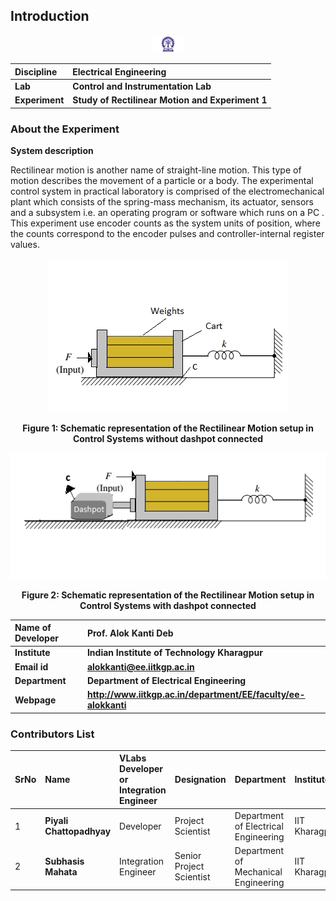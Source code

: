 ## Introduction

<div align="center">
<img src="experiment/images/iitkgp.png" width="10%">
</div>

<b>Discipline | <b> Electrical Engineering 
:--|:--|
<b> Lab | <b> **Control and Instrumentation Lab**
<b> Experiment|     <b> **Study of Rectilinear Motion and Experiment 1**


### About the Experiment 
**System description**

Rectilinear motion is another name of straight-line motion. This type of motion describes the movement of a particle or a body.
The experimental control system in practical laboratory is comprised of the electromechanical plant which consists of the spring-mass mechanism, its actuator, sensors and a subsystem 
i.e. an operating program or software which runs on a PC . This experiment use encoder counts as the system units of position, where the counts correspond to the encoder pulses and controller-internal register values.<br/>


<div align="center">
<img class="img-fluid"  src="experiment/images/plant.png" alt="">

<b>Figure 1: Schematic representation of the Rectilinear Motion setup in Control Systems without dashpot connected </b>
</div>

<div align="center">
<img class="img-fluid"  src="experiment/images/plant2.png" alt="">

<b>Figure 2: Schematic representation of the Rectilinear Motion setup in Control Systems with dashpot connected </b>
</div>

<b>Name of Developer | <b> **Prof. Alok Kanti Deb**
:--|:--|
<b> Institute | <b>  **Indian Institute of Technology Kharagpur**
<b> Email id|     <b>  **alokkanti@ee.iitkgp.ac.in**
<b> Department |  **Department of Electrical Engineering**
<b>Webpage| <b> http://www.iitkgp.ac.in/department/EE/faculty/ee-alokkanti

### Contributors List

SrNo | Name | VLabs Developer or Integration Engineer | Designation | Department| Institute
:--|:--|:--|:--|:--|:--|
1 | **Piyali Chattopadhyay** | Developer | Project Scientist | Department of Electrical Engineering | IIT Kharagpur | 
2 | **Subhasis Mahata** | Integration Engineer | Senior Project Scientist | Department of Mechanical Engineering | IIT Kharagpur |